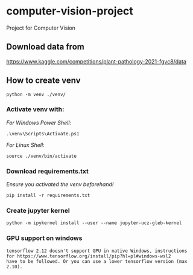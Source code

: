 # computer-vision-project
Project for Computer Vision

## Download data from
https://www.kaggle.com/competitions/plant-pathology-2021-fgvc8/data

## How to create venv
```
python -m venv ./venv/
```
### Activate venv with:

*For Windows Power Shell:*
```
.\venv\Scripts\Activate.ps1
```

*For Linux Shell:*
```
source ./venv/bin/activate
```

### Download requirements.txt
*Ensure you activated the venv beforehand!*
```
pip install -r requirements.txt
```

### Create jupyter kernel
```
python -m ipykernel install --user --name jupyter-ucz-gleb-kernel
```

### GPU support on windows
```
tensorflow 2.12 doesn't support GPU in native Windows, instructions for https://www.tensorflow.org/install/pip?hl=pl#windows-wsl2 
have to be followed. Or you can use a lower tensorflow version (max 2.10).
```